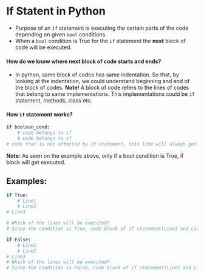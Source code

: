 # If Statent in Python
- Purpose of an `if` statement is executing the certain parts of the code depending on given `bool` conditions.
- When a `bool` condition is True for the `if` statement the **next** block of code will be executed.

#### How do we know where next block of code starts and ends?
- In python, same block of codes has same indentation. So that, by looking at the indentation, we could understand beginning and end of the block of codes.
**Note!** A block of code refers to the lines of codes that belong to same implementations. This implementations could be `if` statement, methods, class etc.

#### How `if` statement works?
```py
if boolean_cond:
    # code belongs to if
    # code belongs to if
# code that is not affected by if statement, this line will always get executed regardless of the if statement's condition.

```
**Note:** As seen on the example above, only if a bool condition is True, if block will get executed.

## Examples:
```py
if True:
    # Line1
    # Line2
# Line3

# Which of the lines will be executed?
# Since the condition is True, code block of if statement(Line1 and Line2) will get executed. Line3 will never be affected by if statemen so it will always get executed
```

```py
if False:
    # Line1
    # Line2
# Line3
# Which of the lines will be executed?
# Since the condition is False, code block of if statement(Line1 and Line2) will NOT get executed. Line3 will never be affected by if statemen so it will always get executed
```












